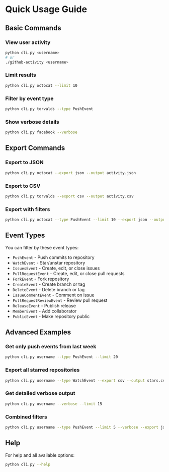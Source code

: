 # Quick Usage Guide

## Basic Commands

### View user activity
```bash
python cli.py <username>
# or
./github-activity <username>
```

### Limit results
```bash
python cli.py octocat --limit 10
```

### Filter by event type
```bash
python cli.py torvalds --type PushEvent
```

### Show verbose details
```bash
python cli.py facebook --verbose
```

## Export Commands

### Export to JSON
```bash
python cli.py octocat --export json --output activity.json
```

### Export to CSV
```bash
python cli.py torvalds --export csv --output activity.csv
```

### Export with filters
```bash
python cli.py octocat --type PushEvent --limit 10 --export json --output pushes.json
```

## Event Types

You can filter by these event types:
- `PushEvent` - Push commits to repository
- `WatchEvent` - Star/unstar repository
- `IssuesEvent` - Create, edit, or close issues
- `PullRequestEvent` - Create, edit, or close pull requests
- `ForkEvent` - Fork repository
- `CreateEvent` - Create branch or tag
- `DeleteEvent` - Delete branch or tag
- `IssueCommentEvent` - Comment on issue
- `PullRequestReviewEvent` - Review pull request
- `ReleaseEvent` - Publish release
- `MemberEvent` - Add collaborator
- `PublicEvent` - Make repository public

## Advanced Examples

### Get only push events from last week
```bash
python cli.py username --type PushEvent --limit 20
```

### Export all starred repositories
```bash
python cli.py username --type WatchEvent --export csv --output stars.csv
```

### Get detailed verbose output
```bash
python cli.py username --verbose --limit 15
```

### Combined filters
```bash
python cli.py username --type PushEvent --limit 5 --verbose --export json --output data.json
```

## Help

For help and all available options:
```bash
python cli.py --help
```
